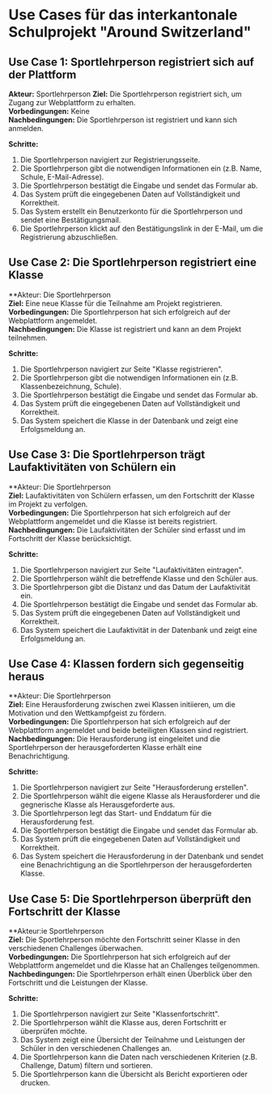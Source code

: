 # Use Cases für das interkantonale Schulprojekt "Around Switzerland"

## Use Case 1: Sportlehrperson registriert sich auf der Plattform

**Akteur:** Sportlehrperson
**Ziel:** Die Sportlehrperson registriert sich, um Zugang zur Webplattform zu erhalten.  
**Vorbedingungen:** Keine  
**Nachbedingungen:** Die Sportlehrperson ist registriert und kann sich anmelden.

**Schritte:**

1. Die Sportlehrperson navigiert zur Registrierungsseite.
2. Die Sportlehrperson gibt die notwendigen Informationen ein (z.B. Name, Schule, E-Mail-Adresse).
3. Die Sportlehrperson bestätigt die Eingabe und sendet das Formular ab.
4. Das System prüft die eingegebenen Daten auf Vollständigkeit und Korrektheit.
5. Das System erstellt ein Benutzerkonto für die Sportlehrperson und sendet eine Bestätigungsmail.
6. Die Sportlehrperson klickt auf den Bestätigungslink in der E-Mail, um die Registrierung abzuschließen.


## Use Case 2: Die Sportlehrperson registriert eine Klasse

**Akteur: Die Sportlehrperson  
**Ziel:** Eine neue Klasse für die Teilnahme am Projekt registrieren.  
**Vorbedingungen:** Die Sportlehrperson hat sich erfolgreich auf der Webplattform angemeldet.  
**Nachbedingungen:** Die Klasse ist registriert und kann an dem Projekt teilnehmen.

**Schritte:**
1. Die Sportlehrperson navigiert zur Seite "Klasse registrieren".
2. Die Sportlehrperson gibt die notwendigen Informationen ein (z.B. Klassenbezeichnung, Schule).
3. Die Sportlehrperson bestätigt die Eingabe und sendet das Formular ab.
4. Das System prüft die eingegebenen Daten auf Vollständigkeit und Korrektheit.
5. Das System speichert die Klasse in der Datenbank und zeigt eine Erfolgsmeldung an.

## Use Case 3: Die Sportlehrperson trägt Laufaktivitäten von Schülern ein

**Akteur: Die Sportlehrperson  
**Ziel:** Laufaktivitäten von Schülern erfassen, um den Fortschritt der Klasse im Projekt zu verfolgen.  
**Vorbedingungen:** Die Sportlehrperson hat sich erfolgreich auf der Webplattform angemeldet und die Klasse ist bereits registriert.  
**Nachbedingungen:** Die Laufaktivitäten der Schüler sind erfasst und im Fortschritt der Klasse berücksichtigt.

**Schritte:**

1. Die Sportlehrperson navigiert zur Seite "Laufaktivitäten eintragen".
2. Die Sportlehrperson wählt die betreffende Klasse und den Schüler aus.
3. Die Sportlehrperson gibt die Distanz und das Datum der Laufaktivität ein.
4. Die Sportlehrperson bestätigt die Eingabe und sendet das Formular ab.
5. Das System prüft die eingegebenen Daten auf Vollständigkeit und Korrektheit.
6. Das System speichert die Laufaktivität in der Datenbank und zeigt eine Erfolgsmeldung an.

## Use Case 4: Klassen fordern sich gegenseitig heraus

**Akteur: Die Sportlehrperson  
**Ziel:** Eine Herausforderung zwischen zwei Klassen initiieren, um die Motivation und den Wettkampfgeist zu fördern.  
**Vorbedingungen:** Die Sportlehrperson hat sich erfolgreich auf der Webplattform angemeldet und beide beteiligten Klassen sind registriert.  
**Nachbedingungen:** Die Herausforderung ist eingeleitet und die Sportlehrperson der herausgeforderten Klasse erhält eine Benachrichtigung.

**Schritte:**
1. Die Sportlehrperson navigiert zur Seite "Herausforderung erstellen".
2. Die Sportlehrperson wählt die eigene Klasse als Herausforderer und die gegnerische Klasse als Herausgeforderte aus.
3. Die Sportlehrperson legt das Start- und Enddatum für die Herausforderung fest.
4. Die Sportlehrperson bestätigt die Eingabe und sendet das Formular ab.
5. Das System prüft die eingegebenen Daten auf Vollständigkeit und Korrektheit.
6. Das System speichert die Herausforderung in der Datenbank und sendet eine Benachrichtigung an die Sportlehrperson der herausgeforderten Klasse.

## Use Case 5:  Die Sportlehrperson überprüft den Fortschritt der Klasse

**Akteur:ie Sportlehrperson  
**Ziel:** Die Sportlehrperson möchte den Fortschritt seiner Klasse in den verschiedenen Challenges überwachen.  
**Vorbedingungen:** Die Sportlehrperson hat sich erfolgreich auf der Webplattform angemeldet und die Klasse hat an Challenges teilgenommen.  
**Nachbedingungen:** Die Sportlehrperson erhält einen Überblick über den Fortschritt und die Leistungen der Klasse.

**Schritte:**

1. Die Sportlehrperson navigiert zur Seite "Klassenfortschritt".
2. Die Sportlehrperson wählt die Klasse aus, deren Fortschritt er überprüfen möchte.
3. Das System zeigt eine Übersicht der Teilnahme und Leistungen der Schüler in den verschiedenen Challenges an.
4. Die Sportlehrperson kann die Daten nach verschiedenen Kriterien (z.B. Challenge, Datum) filtern und sortieren.
5. Die Sportlehrperson kann die Übersicht als Bericht exportieren oder drucken.
